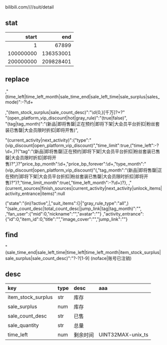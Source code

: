#

bilibili.com////suit/detail

## stat
|start|end|
|--:|--:|
|1	|	67899 |
|100000000	| 136353001 |
|200000000	| 209828401 |

## replace
,"(time_left|time_left_month|sale_time_end|sale_left_time|sale_surplus|sales_mode)":-?\d+

,"(item_stock_surplus|sale_count_desc)":"\d{0,}[千万]?\+?"  
"(open_platform_vip_discount|hot|gray_rule)":"(true|false)",  
"(tag|tag_month)":"(新品|即将售罄|正在预约|即将下架|大会员平台折扣|粉丝套装已售罄|大会员限时折扣|即将开售)",

"(current_activity|next_activity)":\{"type":"(vip_discount|open_platform_vip_discount)","time_limit":true,("time_left":-?\d+,)?("tag":"(新品|即将售罄|正在预约|即将下架|大会员平台折扣|粉丝套装已售罄|大会员限时折扣|即将开售)?",)?"price_bp_month":\d+,"price_bp_forever":\d+,"type_month":"(vip_discount|open_platform_vip_discount)"(,"tag_month":"(新品|即将售罄|正在预约|即将下架|大会员平台折扣|粉丝套装已售罄|大会员限时折扣|即将开售)?")?,"time_limit_month":true(,"time_left_month":-?\d+)?\},
,"(current_sources|finish_sources|current_activity|next_activity|unlock_items|activity_entrance|items)":null

("state":"(in)?active",|,"suit_items":\{\}|"gray_rule_type":"all",)  
"(sale_count_desc|total_count_desc|jump_link|tag|tag_month)":"",
,"fan_user":\{"mid":0,"nickname":"","avatar":""\}
,"activity_entrance":\{"id":0,"item_id":0,"title":"","image_cover":"","jump_link":""\}

## find
"(sale_time_end|sale_left_time|time_left|time_left_month|item_stock_surplus|sale_surplus|sale_count_desc)":"?-?[1-9]
(noface|账号已注销)

## desc
| key					| type	| desc	| aaa
|:--|:--|:--|:--|
| item_stock_surplus	| str	| 库存	|
| sale_surplus			| num	| 库存	|
| sale_count_desc		| str	| 已售	|
| sale_quantity			| str	| 总量	|
| time_left				| num	| 剩余时间	|UINT32MAX-unix_ts
